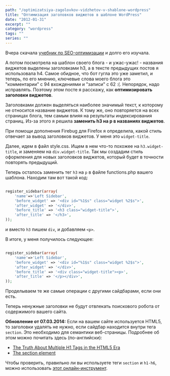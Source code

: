 ```yaml
---
path: "/optimizatsiya-zagolovkov-vidzhetov-v-shablone-wordpress"
title: "Оптимизация заголовков виджетов в шаблоне WordPress"
date: "2012-01-31"
excerpt: ""
category: "wordpress"
tags: ""
series: ""
---
```


Вчера скачала [учебник по SEO-оптимизации](http://www.seobuilding.ru/seo-forum/poiskovaya_optimizaciya_v_obshih_chertah/seo_poiskovaya_optimizaciya_ot_a_do_ya/) и долго его изучала.

А потом посмотрела на шаблон своего блога - и ужас-ужас! - названия виджетов выделены заголовками h3, а в тексте предыдущих постов я использовала h4. Самое обидное, что бот гугла это уже заметил, и теперь, по его мнению, ключевые слова моего блога это "комментарии" с 94 вхождениями и "записи" с 62 :(. Непорядок, надо исправлять. Поэтому этом посте я расскажу, как **оптимизировать заголовки виджетов**.

Заголовками должен выделяться наиболее значимый текст, к которому не относится название виджетов. К тому же, оно повторяется на всех страницах блога, тем самым влияя на результаты индексирования страниц. Из-за этого я решила **заменить h3 на p в названиях виджетов**.

При помощи дополнения Firebug для Firefox я определила, какой стиль отвечает за вывод заголовков виджетов. У меня это `widget-title`.

Далее, идем в файл style.css. Ищем в нем что-то похожее на `h3.widget-title`, и заменяем на `div.widget-title`. Так мы создадим стиль оформления для новых заголовков виджетов, который будет в точности повторять предыдущий.

Теперь осталось заменить тег `h3` на `p` в файле functions.php вашего шаблона. Находим там вот такой код:

```php

register_sidebar(array(
	'name'=>'Left Sidebar',
	'before_widget' => '<div id="%1$s" class="widget %2$s">',
	'after_widget' => '</div>',
	'before_title' => '<h3 class="widget-title">',
	'after_title' => '</h3>',
));

```

и вместо `h3` пишем `div`, и добавляем `<p>`.

В итоге, у меня получилось следующее:

```php

register_sidebar(array(
	'name'=>'Left Sidebar',
	'before_widget' => '<div id="%1$s" class="widget %2$s">',
	'after_widget' => '</div>',
	'before_title' => '<div class="widget-title"><p>',
	'after_title' => '</p></div>',
));

```

Проделываем те же самые операции с другими сайдбарами, если они есть.

Теперь ненужные заголовки не будут отвлекать поискового робота от содержимого вашего сайта.

**Обновление от 07.03.2014:** Если на вашем сайте используется HTML5, то заголовки удалять не нужно, если сайдбар находится внутри тега `section`. Это необходимо для семантики веб-страницы. Подробнее об этом можно почитать здесь (по-английски):

- [The Truth About Multiple H1 Tags in the HTML5 Era](http://webdesign.tutsplus.com/articles/the-truth-about-multiple-h1-tags-in-the-html5-era--webdesign-16824)
- [The section element](http://html5doctor.com/the-section-element/)

Чтобы проверить, правильно ли вы используете теги `section` и `h1-h6`, можно использовать [этот онлайн-инструмент](http://gsnedders.html5.org/outliner/).
